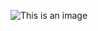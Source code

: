 ![This is an image](https://viewer.diagrams.net/?tags=%7B%7D&highlight=0000ff&edit=_blank&layers=1&nav=1&title=mytask#R7VpbW%2BI8EP41XK5P2zRtueS0uq6oK4unu9KGEglNvxIE9tdvYlN6lIMW8Fv18dFkmqTNO%2B%2FMZJLUQGuyOA3tYNSlLiI1TXEXNdCuaZoKoML%2FCckykpi6Hgm8ELuyUSLo4T9ICmU%2Fb4ZdNM00ZJQShoOs0KG%2BjxyWkdlhSOfZZkNKsm8NbA8VBD3HJkXpHXbZKJJa8bSE%2FAxhbxS%2FWVXkk4kdN5aC6ch26TwlAp0aaIWUsqg0WbQQEeDFuET9vr%2FydPVhIfLZNh2GGunf37V%2F0mv1FzbHjyM07n4zo1GebTKTE5Yfy5YxAiGd%2BS4Sgyg10JyPMEO9wHbE0znXOZeN2ITwmsqLcjgUMrR49TvV1ew5bRCdIBYueRPZQY8RlIxRYwDnCf4ASNkohb1uSaEtde6txk5g4QWJzA4oWQWUutjH49kAcekl53wBND59lkUmRFP8xx68NBBA2jNGpxHdxWObYM%2FnZYejhEIuEBhizsOGfDDBris6NwOKffYyQ9iswTaXDDEhLUoo79b2qS8aTVlIxygnzGqyAlVBFWZUBY2iqlYGkVaVti9NxW5jHaE3UDiNZk0DLkSWqxcg5U8sbQAMYz%2Bk12EJkloJksa%2BkNTVzUgil%2FtKWaUhG1GP%2BjbpJNIc5ZI2F5QGEu8nxNhSOn5hFGUORbxoPbL8u%2BgsdNA6bsgJMDv0EFs3daVcVyEiNsPP2S%2BpnsJaAfgfvsfdxzQKc5yGhHAXoRlEuJiBKHlsBdWnc0IF0zFLTEc9pBPS4DEsBS0wuxfdT6CsPcjBRLm9SFeWcYWzaRl10qEVCx7iEUUl6fhSy%2FS8RiHmkAmqpLRZjbHqWxqrZrzTWGXXa8HohFWakQ1tmpJjS%2FRhsleOMKvPeIcX0CtemeXCGlJ5YDPLwlrdMIFdUVhT61nbhGVhDZbYpgp2N87%2BFIVXgyeRBWgKsQeIpHEj2B9Hdddmdg008EQs%2FbXvge8JN2pPkcExb%2BHb5tXNXPl56tEG%2F7ns9UedvieKY%2FHnvPGry%2F%2B17Xt481sImqTZve3cmpMQiA%2BTv835eDoNxPOGf9P7Ta65tHF1B7qdl1HdXv%2Bmedvw3If60%2F281W7PL9s387PW3EOdxaTRW3q9C%2FPUa6raL%2Fzf5dnj44%2F5y7vOb%2FqwE47PPc8Tc5HT28AkM6UiSb0UiXhaEojibEIaDqNpr38hMLzmAYJhKrz%2FgDJGJyVhgdEc2eiMcbw5q%2BKkrCJfv0oLJZ%2BMktygbJWk784mXk0R6otgazyw9g8RDH4R7OMRDPxDBKsfk2Bbrl%2BLa4%2FOgq%2Fy%2BGqUS1sEI7H2%2F5zZhpbf8ijLNg665aFZx8w24vJDqrwh1%2FimnCgqTCcbyolZP3K%2BEaURW%2BQbZjk93plugDjrj5PYPF32nG7E00%2BZfPuyVyQWITiYop2zjeEQGY5Tlm24Zn2g7Gl1uMr6N22i7W3jWKsXYA2oqxZwfU8m59rIGpZiazgWGgwr2mXRctiWZHJlidwb4tZ20MYJYhbaapPkw0AL8wceR4e2uPXLoQX%2FR2hN%2BMGg1Y8SrJNtPjMTeDft8lUYYAHYMsCCV1S6W4RthKG9TDWQS8hXA7ChggxTNKDklB2NWGnUBcfZKE7Y8PHJ8N6jmDeRAWq5zd%2F80fpu7fdEHuOLPBuOBurHII%2Bu58hwEE8CCiG747vBKl2oKmwPLQeVL%2BQHFhSH1tUsNs1yCDce6cG9xe36ZzU2c1tPDcpVephDc1C8yNRD4TN2ildzEq2oH5T%2BRi7XAkqR%2FhY8IPv1Y69aoZU5nFZO6tYGE9j3flGcIWy2i0o2jHZezppZCsWXIvYahPRiSr66uVKhER7mRtbqLtuaG1n1khD0hgtZvJpcA42UkVymBZ2%2F)
